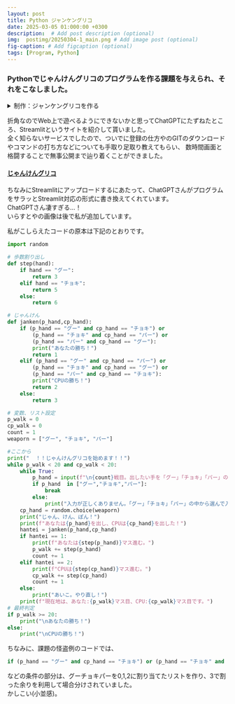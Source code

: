 ```yaml
---
layout: post
title: Python ジャンケングリコ
date: 2025-03-05 01:000:00 +0300
description:  # Add post description (optional)
img:  postimg/20250304-1_main.png # Add image post (optional)
fig-caption: # Add figcaption (optional)
tags: [Program, Python]
---
```

### Pythonでじゃんけんグリコのプログラムを作る課題を与えられ、それをこなしました。


<details><summary>
制作：ジャンケングリコを作る
</summary>
【条件】<br>
 ・キーボード入力でじゃんけんを行う<br>
 ・グーで勝ったら３マス、チョキで勝ったら５マス、パーで勝ったら６マス進む<br>
 ・どちらかが既定のマス数進んだら勝利　(目安：２０マス程度)<br>
 ・じゃんけんの相手はコンピューターとし、手はランダムとする<br>
 ・１回のじゃんけん終了時に、お互いが今何マス目にいるかを表示する
</details>

折角なのでWeb上で遊べるようにできないかと思ってChatGPTにたずねたところ、Streamlitというサイトを紹介して貰いました。<br>
全く知らないサービスでしたので、ついでに登録の仕方やのGITのダウンロードやコマンドの打ち方などについても手取り足取り教えてもらい、
数時間画面と格闘することで無事公開まで辿り着くことができました。

#### [じゃんけんグリコ](https://images-dycudlrhav7fnl3liqevsj.streamlit.app/)

ちなみにStreamlitにアップロードするにあたって、ChatGPTさんがプログラムをサラッとStreamlit対応の形式に書き換えてくれています。<br>
ChatGPTさん凄すぎる…！<br>
いらすとやの画像は後で私が追加しています。

私がこしらえたコードの原本は下記のとおりです。<br>
```python
import random

# 歩数割り出し
def step(hand):
    if hand == "グー":
        return 3
    elif hand == "チョキ":
        return 5
    else:
        return 6

# じゃんけん
def janken(p_hand,cp_hand):
    if (p_hand == "グー" and cp_hand == "チョキ") or 
        (p_hand == "チョキ" and cp_hand == "パー") or 
        (p_hand == "パー" and cp_hand == "グー"):
        print("あなたの勝ち！")
        return 1
    elif (p_hand == "グー" and cp_hand == "パー") or 
        (p_hand == "チョキ" and cp_hand == "グー") or 
        (p_hand == "パー" and cp_hand == "チョキ"):
        print("CPUの勝ち！")
        return 2
    else:
        return 3

# 変数、リスト設定
p_walk = 0
cp_walk = 0
count = 1
weaporn = ["グー", "チョキ", "パー"]

#ここから
print("  ！！じゃんけんグリコを始めます！！")
while p_walk < 20 and cp_walk < 20:
    while True:
        p_hand = input(f"\n{count}戦目。出したい手を「グー」「チョキ」「パー」の3択で入力してください。 >>")
        if p_hand  in ["グー","チョキ","パー"]:
            break
        else:
            print("入力が正しくありません。「グー」「チョキ」「パー」の中から選んで入力してください。")
    cp_hand = random.choice(weaporn)
    print("じゃん、けん、ぽん！")
    print(f"あなたは{p_hand}を出し、CPUは{cp_hand}を出した！")
    hantei = janken(p_hand,cp_hand)
    if hantei == 1:
        print(f"あなたは{step(p_hand)}マス進む。")
        p_walk += step(p_hand)
        count += 1
    elif hantei == 2:
        print(f"CPUは{step(cp_hand)}マス進む。")
        cp_walk += step(cp_hand)
        count += 1
    else:
        print("あいこ。やり直し！")
    print(f"現在地は、あなた:{p_walk}マス目、CPU:{cp_walk}マス目です。")
# 最終判定
if p_walk >= 20:
    print("\nあなたの勝ち！")
else:
    print("\nCPUの勝ち！")
```

ちなみに、課題の怪盗例のコードでは、
```python
if (p_hand == "グー" and cp_hand == "チョキ") or (p_hand == "チョキ" and cp_hand == "パー") or (p_hand == "パー" and cp_hand == "グー"):
```
などの条件の部分は、グーチョキパーを0,1,2に割り当てたリストを作り、3で割った余りを利用して場合分けされていました。<br>
かしこい(小並感)。
